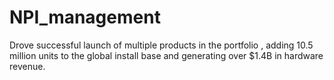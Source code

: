 # NPI_management
Drove successful launch of multiple products in the portfolio , adding 10.5 million units to the global install base and generating over $1.4B in hardware revenue.
